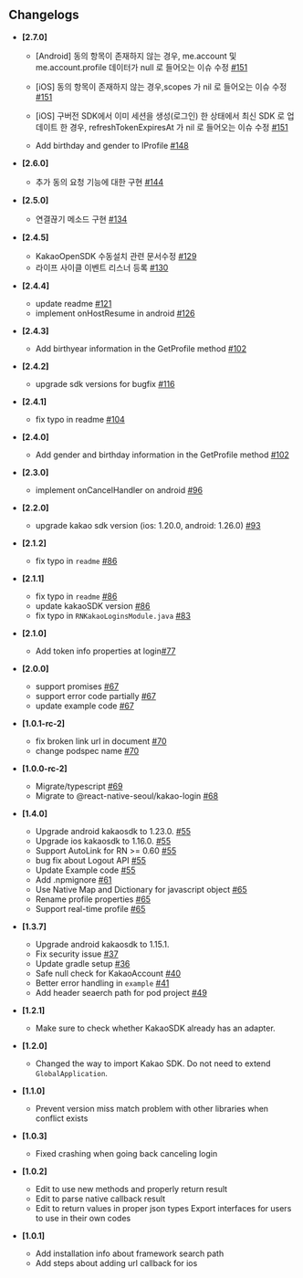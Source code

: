 ## Changelogs

- **[2.7.0]**

  - [Android] 동의 항목이 존재하지 않는 경우, me.account 및 me.account.profile 데이터가 null 로 들어오는 이슈 수정 [#151](https://github.com/react-native-seoul/react-native-kakao-login/pull/151)

  - [iOS] 동의 항목이 존재하지 않는 경우,scopes 가 nil 로 들어오는 이슈 수정 [#151](https://github.com/react-native-seoul/react-native-kakao-login/pull/151)

  - [iOS] 구버전 SDK에서 이미 세션을 생성(로그인) 한 상태에서 최신 SDK 로 업데이트 한 경우, refreshTokenExpiresAt 가 nil 로 들어오는 이슈 수정 [#151](https://github.com/react-native-seoul/react-native-kakao-login/pull/151)

  - Add birthday and gender to IProfile [#148](https://github.com/react-native-seoul/react-native-kakao-login/pull/148)

- **[2.6.0]**

  - 추가 동의 요청 기능에 대한 구현 [#144](https://github.com/react-native-seoul/react-native-kakao-login/pull/144)

- **[2.5.0]**

  - 연결끊기 메소드 구현 [#134](https://github.com/react-native-seoul/react-native-kakao-login/pull/134)

- **[2.4.5]**

  - KakaoOpenSDK 수동설치 관련 문서수정 [#129](https://github.com/react-native-seoul/react-native-kakao-login/pull/129)
  - 라이프 사이클 이벤트 리스너 등록 [#130](https://github.com/react-native-seoul/react-native-kakao-login/pull/130)

- **[2.4.4]**

  - update readme [#121](https://github.com/react-native-seoul/react-native-kakao-login/pull/121)
  - implement onHostResume in android [#126](https://github.com/react-native-seoul/react-native-kakao-login/pull/126)

- **[2.4.3]**

  - Add birthyear information in the GetProfile method [#102](https://github.com/react-native-seoul/react-native-kakao-login/pull/118)

- **[2.4.2]**

  - upgrade sdk versions for bugfix [#116](https://github.com/react-native-seoul/react-native-kakao-login/pull/116)

- **[2.4.1]**

  - fix typo in readme [#104](https://github.com/react-native-seoul/react-native-kakao-login/pull/104)

- **[2.4.0]**

  - Add gender and birthday information in the GetProfile method [#102](https://github.com/react-native-seoul/react-native-kakao-login/pull/102)

- **[2.3.0]**

  - implement onCancelHandler on android [#96](https://github.com/react-native-seoul/react-native-kakao-login/pull/96)

- **[2.2.0]**

  - upgrade kakao sdk version (ios: 1.20.0, android: 1.26.0) [#93](https://github.com/react-native-seoul/react-native-kakao-login/pull/93)

* **[2.1.2]**

  - fix typo in `readme` [#86](https://github.com/react-native-seoul/react-native-kakao-login/pull/89)

* **[2.1.1]**

  - fix typo in `readme` [#86](https://github.com/react-native-seoul/react-native-kakao-login/pull/86)
  - update kakaoSDK version [#86](https://github.com/react-native-seoul/react-native-kakao-login/pull/86)
  - fix typo in `RNKakaoLoginsModule.java` [#83](https://github.com/react-native-seoul/react-native-kakao-login/pull/83)

* **[2.1.0]**

  - Add token info properties at login[#77](https://github.com/react-native-seoul/react-native-kakao-login/pull/77)

- **[2.0.0]**

  - support promises [#67](https://github.com/react-native-seoul/react-native-kakao-login/pull/67)
  - support error code partially [#67](https://github.com/react-native-seoul/react-native-kakao-login/pull/67)
  - update example code [#67](https://github.com/react-native-seoul/react-native-kakao-login/pull/67)

- **[1.0.1-rc-2]**

  - fix broken link url in document [#70](https://github.com/react-native-seoul/react-native-kakao-login/pull/70)
  - change podspec name [#70](https://github.com/react-native-seoul/react-native-kakao-login/pull/70)

* **[1.0.0-rc-2]**

  - Migrate/typescript [#69](https://github.com/react-native-seoul/react-native-kakao-login/pull/69)
  - Migrate to @react-native-seoul/kakao-login [#68](https://github.com/react-native-seoul/react-native-kakao-login/pull/68)

* **[1.4.0]**

  - Upgrade android kakaosdk to 1.23.0. [#55](https://github.com/react-native-seoul/react-native-kakao-login/pull/55)
  - Upgrade ios kakaosdk to 1.16.0. [#55](https://github.com/react-native-seoul/react-native-kakao-login/pull/55)
  - Support AutoLink for RN >= 0.60 [#55](https://github.com/react-native-seoul/react-native-kakao-login/pull/55)
  - bug fix about Logout API [#55](https://github.com/react-native-seoul/react-native-kakao-login/pull/55)
  - Update Example code [#55](https://github.com/react-native-seoul/react-native-kakao-login/pull/55)
  - Add .npmignore [#61](https://github.com/react-native-seoul/react-native-kakao-login/pull/61)
  - Use Native Map and Dictionary for javascript object [#65](https://github.com/react-native-seoul/react-native-kakao-login/pull/65)
  - Rename profile properties [#65](https://github.com/react-native-seoul/react-native-kakao-login/pull/65)
  - Support real-time profile [#65](https://github.com/react-native-seoul/react-native-kakao-login/pull/65)

* **[1.3.7]**

  - Upgrade android kakaosdk to 1.15.1.
  - Fix security issue [#37](https://github.com/react-native-seoul/react-native-kakao-login/pull/37)
  - Update gradle setup [#36](https://github.com/react-native-seoul/react-native-kakao-login/pull/36)
  - Safe null check for KakaoAccount [#40](https://github.com/react-native-seoul/react-native-kakao-login/pull/40)
  - Better error handling in `example` [#41](https://github.com/react-native-seoul/react-native-kakao-login/pull/41)
  - Add header seaerch path for pod project [#49](https://github.com/react-native-seoul/react-native-kakao-login/pull/49)

* **[1.2.1]**

  - Make sure to check whether KakaoSDK already has an adapter.

* **[1.2.0]**

  - Changed the way to import Kakao SDK. Do not need to extend `GlobalApplication`.

* **[1.1.0]**

  - Prevent version miss match problem with other libraries when conflict exists

* **[1.0.3]**

  - Fixed crashing when going back canceling login

* **[1.0.2]**

  - Edit to use new methods and properly return result
  - Edit to parse native callback result
  - Edit to return values in proper json types
    Export interfaces for users to use in their own codes

* **[1.0.1]**
  - Add installation info about framework search path
  - Add steps about adding url callback for ios
